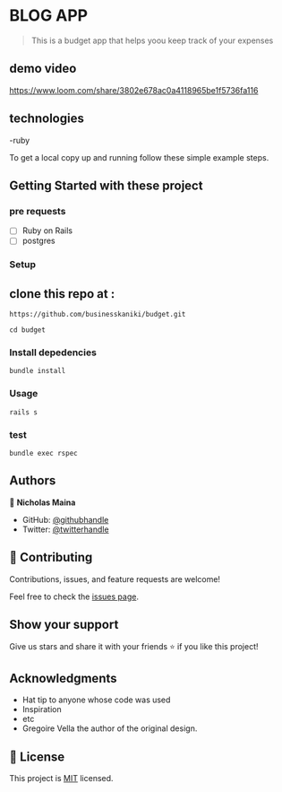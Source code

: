 # BLOG APP


> This is a budget app that helps yoou keep track of your expenses


## demo video
https://www.loom.com/share/3802e678ac0a4118965be1f5736fa116
## technologies

-ruby

To get a local copy up and running follow these simple example steps.

## Getting Started with these project
 ### pre requests
 - [ ] Ruby on Rails
 - [ ] postgres

### Setup

##  clone this repo at :

```
https://github.com/businesskaniki/budget.git

```
```
cd budget

```

### Install depedencies

```
bundle install

```

### Usage

```
rails s

```
### test

```
bundle exec rspec

```
## Authors

👤 **Nicholas Maina**

- GitHub: [@githubhandle](https://github.com/businesskaniki)
- Twitter: [@twitterhandle](https://twitter.com/Nik7346)

## 🤝 Contributing

Contributions, issues, and feature requests are welcome!

Feel free to check the [issues page](https://github.com/businesskaniki/budget/issues).

## Show your support

Give us stars and share it with your friends ⭐️ if you like this project!

## Acknowledgments

- Hat tip to anyone whose code was used
- Inspiration
- etc
- Gregoire Vella  the author of the original design.

## 📝 License

This project is [MIT](./LICENSE) licensed.
